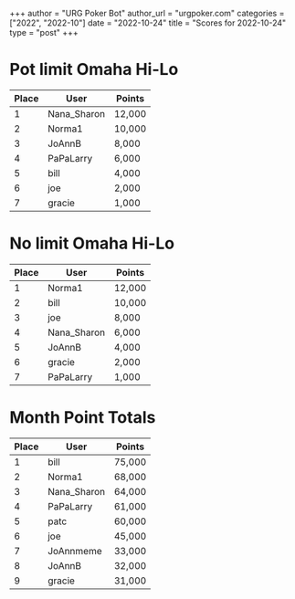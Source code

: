 +++
author = "URG Poker Bot"
author_url = "urgpoker.com"
categories = ["2022", "2022-10"]
date = "2022-10-24"
title = "Scores for 2022-10-24"
type = "post"
+++
# Pot limit Omaha Hi-Lo

| Place | User | Points |
|-------|------|--------|
| 1 | Nana_Sharon | 12,000 |
| 2 | Norma1 | 10,000 |
| 3 | JoAnnB | 8,000 |
| 4 | PaPaLarry | 6,000 |
| 5 | bill | 4,000 |
| 6 | joe | 2,000 |
| 7 | gracie | 1,000 |

# No limit Omaha Hi-Lo

| Place | User | Points |
|-------|------|--------|
| 1 | Norma1 | 12,000 |
| 2 | bill | 10,000 |
| 3 | joe | 8,000 |
| 4 | Nana_Sharon | 6,000 |
| 5 | JoAnnB | 4,000 |
| 6 | gracie | 2,000 |
| 7 | PaPaLarry | 1,000 |

# Month Point Totals

| Place | User | Points |
|-------|------|--------|
| 1 | bill | 75,000 |
| 2 | Norma1 | 68,000 |
| 3 | Nana_Sharon | 64,000 |
| 4 | PaPaLarry | 61,000 |
| 5 | patc | 60,000 |
| 6 | joe | 45,000 |
| 7 | JoAnnmeme | 33,000 |
| 8 | JoAnnB | 32,000 |
| 9 | gracie | 31,000 |
